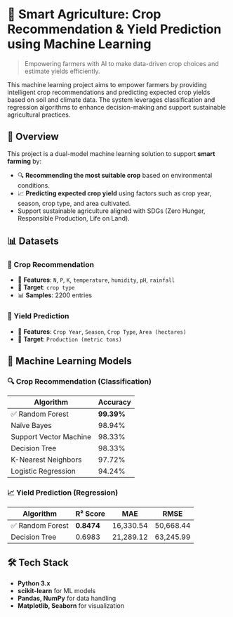 # 🌱 Smart Agriculture: Crop Recommendation & Yield Prediction using Machine Learning

> Empowering farmers with AI to make data-driven crop choices and estimate yields efficiently.

This machine learning project aims to empower farmers by providing intelligent crop recommendations and predicting expected crop yields based on soil and climate data. The system leverages classification and regression algorithms to enhance decision-making and support sustainable agricultural practices.

## 📌 Overview

This project is a dual-model machine learning solution to support **smart farming** by:

- 🔍 **Recommending the most suitable crop** based on environmental conditions.
- 📈 **Predicting expected crop yield** using factors such as crop year, season, crop type, and area cultivated.
- Support sustainable agriculture aligned with SDGs (Zero Hunger, Responsible Production, Life on Land).


## 📊 Datasets

### 🌾 Crop Recommendation

- 📁 **Features**: `N`, `P`, `K`, `temperature`, `humidity`, `pH`, `rainfall`
- 🎯 **Target**: `crop type`
- 📊 **Samples**: 2200 entries

### 🌱 Yield Prediction

- 📁 **Features**: `Crop Year`, `Season`, `Crop Type`, `Area (hectares)`
- 🎯 **Target**: `Production (metric tons)`


## 🧠 Machine Learning Models

### 🔍 Crop Recommendation (Classification)

| Algorithm               | Accuracy     |
|------------------------|--------------|
| ✅ Random Forest        | **99.39%**   |
| Naïve Bayes            | 98.94%       |
| Support Vector Machine | 98.33%       |
| Decision Tree          | 98.33%       |
| K-Nearest Neighbors    | 97.72%       |
| Logistic Regression    | 94.24%       |

### 📈 Yield Prediction (Regression)

| Algorithm               | R² Score | MAE        | RMSE       |
|------------------------|----------|------------|------------|
| ✅ Random Forest        | **0.8474** | 16,330.54 | 50,668.44  |
| Decision Tree          | 0.6983   | 21,289.12 | 63,245.99  |


## 🛠️ Tech Stack

- **Python 3.x**
- **scikit-learn** for ML models
- **Pandas, NumPy** for data handling
- **Matplotlib, Seaborn** for visualization

